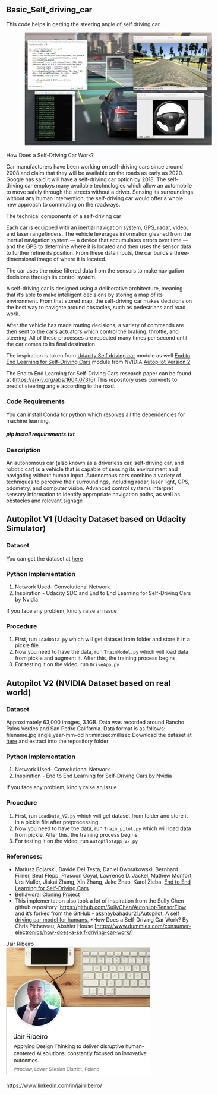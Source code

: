 ## Basic_Self_driving_car
This code helps in getting the steering angle of self driving car. 

<img src="screen.jpeg" style="width: auto; height: auto; margin-left: 50px; " /> <br>

How Does a Self-Driving Car Work?

Car manufacturers have been working on self-driving cars since around 2008 and claim that they will be available on the roads as early as 2020. Google has said it will have a self-driving car option by 2018. The self-driving car employs many available technologies which allow an automobile to move safely through the streets without a driver. Sensing its surroundings without any human intervention, the self-driving car would offer a whole new approach to commuting on the roadways.

The technical components of a self-driving car

Each car is equipped with an inertial navigation system, GPS, radar, video, and laser rangefinders. The vehicle leverages information gleaned from the inertial navigation system — a device that accumulates errors over time — and the GPS to determine where it is located and then uses the sensor data to further refine its position. From these data inputs, the car builds a three-dimensional image of where it is located.

The car uses the noise filtered data from the sensors to make navigation decisions through its control system.

A self-driving car is designed using a deliberative architecture, meaning that it’s able to make intelligent decisions by storing a map of its environment. From that stored map, the self-driving car makes decisions on the best way to navigate around obstacles, such as pedestrians and road work.

After the vehicle has made routing decisions, a variety of commands are then sent to the car’s actuators which control the braking, throttle, and steering. All of these processes are repeated many times per second until the car comes to its final destination.



The inspiration is taken from [Udacity Self driving car](https://github.com/udacity/CarND-Behavioral-Cloning-P3) module as well [End to End Learning for Self-Driving Cars](https://devblogs.nvidia.com/deep-learning-self-driving-cars/) module from NVIDIA
[Autopilot Version 2](https://github.com/akshaybahadur21/Autopilot/tree/master/Autopilot_V2)

The End to End Learning for Self-Driving Cars research paper can be found at (https://arxiv.org/abs/1604.07316)
This repository uses convnets to predict steering angle according to the road.

### Code Requirements
You can install Conda for python which resolves all the dependencies for machine learning.

##### pip install requirements.txt

### Description
An autonomous car (also known as a driverless car, self-driving car, and robotic car) is a vehicle that is capable of sensing its environment and navigating without human input. Autonomous cars combine a variety of techniques to perceive their surroundings, including radar, laser light, GPS, odometry, and computer vision. Advanced control systems interpret sensory information to identify appropriate navigation paths, as well as obstacles and relevant signage

## Autopilot V1 (Udacity Dataset based on Udacity Simulator)

### Dataset
You can get the dataset at [here](https://d17h27t6h515a5.cloudfront.net/topher/2016/December/584f6edd_data/data.zip)

### Python  Implementation

1. Network Used- Convolutional Network
2. Inspiration - Udacity SDC and End to End Learning for Self-Driving Cars by Nvidia

If you face any problem, kindly raise an issue

### Procedure

1. First, run `LoadData.py` which will get dataset from folder and store it in a pickle file.
2. Now you need to have the data, run `TrainModel.py` which will load data from pickle and augment it. After this, the training process begins.
3. For testing it on the video, run `DriveApp.py`

## Autopilot V2 (NVIDIA Dataset based on real world)

### Dataset
Approximately 63,000 images, 3.1GB. Data was recorded around Rancho Palos Verdes and San Pedro California.
Data format is as follows: filename.jpg angle,year-mm-dd hr:min:sec:millisec
Download the dataset at [here](https://github.com/SullyChen/driving-datasets) and extract into the repository folder

### Python  Implementation

1. Network Used- Convolutional Network
2. Inspiration - End to End Learning for Self-Driving Cars by Nvidia

If you face any problem, kindly raise an issue

### Procedure

1. First, run `LoadData_V2.py` which will get dataset from folder and store it in a pickle file after preprocessing.
2. Now you need to have the data, run `Train_pilot.py` which will load data from pickle. After this, the training process begins.
3. For testing it on the video, run `AutopilotApp_V2.py`

### References:
* Mariusz Bojarski, Davide Del Testa, Daniel Dworakowski, Bernhard Firner, Beat Flepp, Prasoon Goyal, Lawrence D. Jackel, Mathew Monfort, Urs Muller, Jiakai Zhang, Xin Zhang, Jake Zhao, Karol Zieba. [End to End Learning for Self-Driving Cars](https://arxiv.org/abs/1604.07316)
* [Behavioral Cloning Project](https://github.com/udacity/CarND-Behavioral-Cloning-P3)
* This implementation also took a lot of inspiration from the Sully Chen github repository: https://github.com/SullyChen/Autopilot-TensorFlow and it’s forked from the [GitHub - akshaybahadur21/Autopilot: A self driving car model for humans.](https://github.com/akshaybahadur21/Autopilot)
*How Does a Self-Driving Car Work? By Chris Pichereau, Abshier House [https://www.dummies.com/consumer-electronics/how-does-a-self-driving-car-work/]

Jair Ribeiro 
<br>
<img src="LinkProf.jpeg" style="width: auto; height: auto; " /> <br>
<br>
https://www.linkedin.com/in/jairribeiro/

